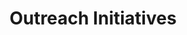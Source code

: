 ---
title: Outreach Initiatives
menu:
  sidebar:
    name: Outreach Initiatives in FR
    identifier: outreach
    weight: 300
---